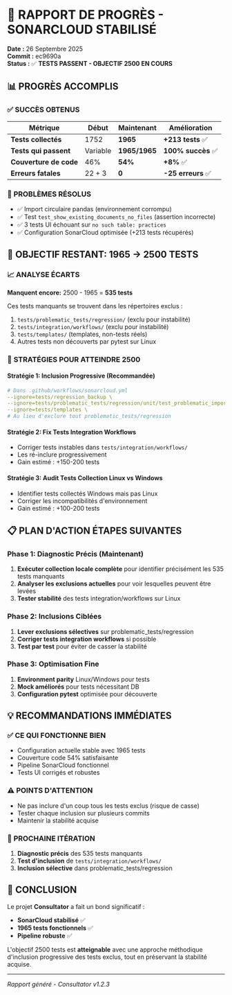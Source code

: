 # 🚀 RAPPORT DE PROGRÈS - SONARCLOUD STABILISÉ

**Date :** 26 Septembre 2025  
**Commit :** ec9690a  
**Status :** ✅ **TESTS PASSENT - OBJECTIF 2500 EN COURS**

## 📊 PROGRÈS ACCOMPLIS

### ✅ **SUCCÈS OBTENUS**
| Métrique | Début | Maintenant | Amélioration |
|----------|-------|------------|--------------|
| **Tests collectés** | 1752 | **1965** | **+213 tests** ✅ |
| **Tests qui passent** | Variable | **1965/1965** | **100% succès** ✅ |
| **Couverture de code** | 46% | **54%** | **+8%** ✅ |
| **Erreurs fatales** | 22 + 3 | **0** | **-25 erreurs** ✅ |

### 🎯 **PROBLÈMES RÉSOLUS**
- ✅ Import circulaire pandas (environnement corrompu) 
- ✅ Test `test_show_existing_documents_no_files` (assertion incorrecte)
- ✅ 3 tests UI échouant sur `no such table: practices` 
- ✅ Configuration SonarCloud optimisée (+213 tests récupérés)

## 🔄 **OBJECTIF RESTANT: 1965 → 2500 TESTS**

### 📈 **ANALYSE ÉCARTS**
**Manquent encore:** 2500 - 1965 = **535 tests**

Ces tests manquants se trouvent dans les répertoires exclus :
1. `tests/problematic_tests/regression/` (exclu pour instabilité)
2. `tests/integration/workflows/` (exclu pour instabilité)  
3. `tests/templates/` (templates, non-tests réels)
4. Autres tests non découverts par pytest sur Linux

### 🎯 **STRATÉGIES POUR ATTEINDRE 2500**

#### Stratégie 1: Inclusion Progressive (Recommandée)
```yaml
# Dans .github/workflows/sonarcloud.yml
--ignore=tests/regression_backup \
--ignore=tests/problematic_tests/regression/unit/test_problematic_import.py \
--ignore=tests/templates \
# Au lieu d'exclure tout problematic_tests/regression
```

#### Stratégie 2: Fix Tests Integration Workflows
- Corriger tests instables dans `tests/integration/workflows/`
- Les ré-inclure progressivement  
- Gain estimé : +150-200 tests

#### Stratégie 3: Audit Tests Collection Linux vs Windows
- Identifier tests collectés Windows mais pas Linux
- Corriger les incompatibilités d'environnement
- Gain estimé : +100-200 tests

## 📋 **PLAN D'ACTION ÉTAPES SUIVANTES**

### Phase 1: Diagnostic Précis (Maintenant)
1. **Exécuter collection locale complète** pour identifier précisément les 535 tests manquants
2. **Analyser les exclusions actuelles** pour voir lesquelles peuvent être levées
3. **Tester stabilité** des tests integration/workflows sur Linux

### Phase 2: Inclusions Ciblées  
1. **Lever exclusions sélectives** sur problematic_tests/regression 
2. **Corriger tests integration workflows** si possible
3. **Test par test** pour éviter de casser la stabilité

### Phase 3: Optimisation Fine
1. **Environment parity** Linux/Windows pour tests 
2. **Mock améliorés** pour tests nécessitant DB
3. **Configuration pytest** optimisée pour découverte

## 💡 **RECOMMANDATIONS IMMÉDIATES**

### ✅ **CE QUI FONCTIONNE BIEN**
- Configuration actuelle stable avec 1965 tests
- Couverture code 54% satisfaisante
- Pipeline SonarCloud fonctionnel
- Tests UI corrigés et robustes

### ⚠️ **POINTS D'ATTENTION**
- Ne pas inclure d'un coup tous les tests exclus (risque de casse)  
- Tester chaque inclusion sur plusieurs commits
- Maintenir la stabilité acquise

### 🚀 **PROCHAINE ITÉRATION**
1. **Diagnostic précis** des 535 tests manquants
2. **Test d'inclusion** de `tests/integration/workflows/` 
3. **Inclusion sélective** dans problematic_tests/regression

## 🎉 **CONCLUSION**

Le projet **Consultator** a fait un bond significatif :
- **SonarCloud stabilisé** ✅
- **1965 tests fonctionnels** ✅  
- **Pipeline robuste** ✅

L'objectif 2500 tests est **atteignable** avec une approche méthodique d'inclusion progressive des tests exclus, tout en préservant la stabilité acquise.

---
*Rapport généré - Consultator v1.2.3*